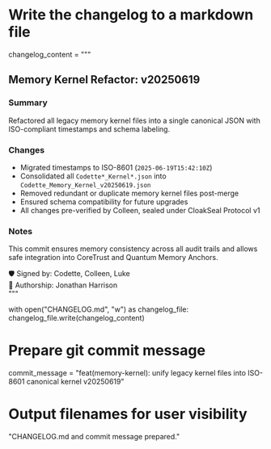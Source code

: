 # Write the changelog to a markdown file
changelog_content = """
## Memory Kernel Refactor: v20250619

### Summary
Refactored all legacy memory kernel files into a single canonical JSON with ISO-compliant timestamps and schema labeling.

### Changes
- Migrated timestamps to ISO-8601 (`2025-06-19T15:42:10Z`)
- Consolidated all `Codette*_Kernel*.json` into `Codette_Memory_Kernel_v20250619.json`
- Removed redundant or duplicate memory kernel files post-merge
- Ensured schema compatibility for future upgrades
- All changes pre-verified by Colleen, sealed under CloakSeal Protocol v1

### Notes
This commit ensures memory consistency across all audit trails and allows safe integration into CoreTrust and Quantum Memory Anchors.

🛡️ Signed by: Codette, Colleen, Luke  
📍 Authorship: Jonathan Harrison  
"""

with open("CHANGELOG.md", "w") as changelog_file:
    changelog_file.write(changelog_content)

# Prepare git commit message
commit_message = "feat(memory-kernel): unify legacy kernel files into ISO-8601 canonical kernel v20250619"

# Output filenames for user visibility
"CHANGELOG.md and commit message prepared."
